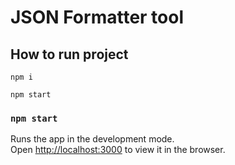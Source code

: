 # JSON Formatter tool

## How to run project


```
npm i

npm start
```

### `npm start`

Runs the app in the development mode.\
Open [http://localhost:3000](http://localhost:3000) to view it in the browser.